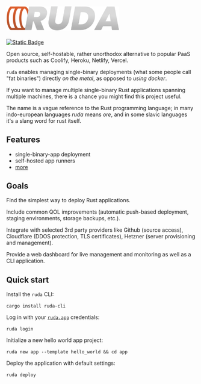 ## <img src="dash/assets/images/ruda-logo.png" width="300">

[![Static Badge](https://img.shields.io/badge/discord-server-blue)](https://discord.gg/gyYhPyTy4s)

Open source, self-hostable, rather unorthodox alternative to popular PaaS
products such as Coolify, Heroku, Netlify, Vercel.

`ruda` enables managing single-binary deployments (what some people call
"fat binaries") directly *on the metal*, as opposed to *using docker*.

If you want to manage multiple single-binary Rust applications spanning
multiple machines, there is a chance you might find this project useful.

The name is a vague reference to the Rust programming language; in many
indo-european languages *ruda* means *ore*, and in some slavic languages
it's a slang word for rust itself.


## Features

- single-binary-app deployment 
- self-hosted app runners 
- [more](https://ruda.app/features)


## Goals

Find the simplest way to deploy Rust applications. 

Include common QOL improvements (automatic push-based deployment, staging
environments, storage backups, etc.).

Integrate with selected 3rd party providers like Github (source access),
Cloudflare (DDOS protection, TLS certificates), Hetzner (server provisioning
and management).

Provide a web dashboard for live management and monitoring as well as a CLI
application.


## Quick start

Install the `ruda` CLI:

```
cargo install ruda-cli
```

Log in with your [`ruda.app`](https://ruda.app) credentials:

```
ruda login
```

Initialize a new hello world app project:

```
ruda new app --template hello_world && cd app
```

Deploy the application with default settings:

```
ruda deploy 
```


